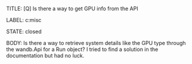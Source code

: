 TITLE:
[Q] Is there a way to get GPU info from the API

LABEL:
c:misc

STATE:
closed

BODY:
Is there a way to retrieve system details like the GPU type through the wandb.Api for a Run object? I tried to find a solution in the documentation but had no luck.


